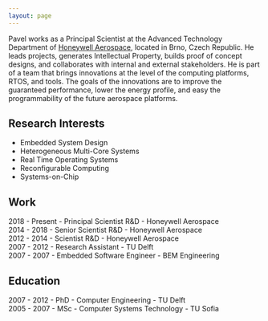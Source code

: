```yaml
---
layout: page
---
```


Pavel works as a Principal Scientist at the Advanced Technology Department of <a href="http://aerospace.honeywell.com/" target="_blank">Honeywell Aerospace</a>, located in Brno, Czech Republic. He leads projects, generates Intellectual Property, builds proof of concept designs, and collaborates with internal and external stakeholders. He is part of a team that brings innovations at the level of the computing platforms, RTOS, and tools. The goals of the innovations are to improve the guaranteed performance, lower the energy profile, and easy the programmability of the future aerospace platforms.

## Research Interests
* Embedded System Design 
* Heterogeneous Multi-Core Systems
* Real Time Operating Systems 
* Reconfigurable Computing
* Systems-on-Chip

## Work
2018 - Present - Principal Scientist R&D - Honeywell Aerospace <br>
2014 - 2018 - Senior Scientist R&D - Honeywell Aerospace <br>
2012 - 2014 - Scientist R&D - Honeywell Aerospace <br>
2007 - 2012 - Research Assistant - TU Delft <br>
2007 - 2007 - Embedded Software Engineer - BEM Engineering <br>

## Education
2007 - 2012 - PhD - Computer Engineering - TU Delft <br>
2005 - 2007 - MSc - Computer Systems Technology - TU Sofia <br>

